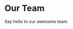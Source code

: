 <script setup>
import { VPTeamMembers } from 'vitepress/theme'

const members = [
  {
    avatar: 'https://avatars.githubusercontent.com/u/24614929',
    name: 'Alex',
    title: 'Director',
    links: [
      { icon: 'github', link: 'https://github.com/zuedev' },
      { icon: 'twitter', link: 'https://twitter.com/zuedev' }
    ]
  },
]
</script>

# Our Team

Say hello to our awesome team.

<VPTeamMembers size="small" :members="members" />
